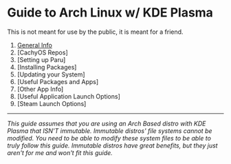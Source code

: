 # Guide to Arch Linux w/ KDE Plasma
This is not meant for use by the public, it is meant for a friend.

1. [General Info](https://github.com/Mato1111/archguide/blob/94ccc85a0206cdc551f1a5f5b8e52e7b0ea1c83d/Docs/General%20Info.md)
2. [CachyOS Repos]
3. [Setting up Paru]
4. [Installing Packages]
5. [Updating your System]
6. [Useful Packages and Apps]
7. [Other App Info]
8. [Useful Application Launch Options]
9. [Steam Launch Options]

--- 

*This guide assumes that you are using an Arch Based distro with KDE Plasma that ISN'T immutable. Immutable distros' file systems cannot be modified. You need to be able to modify these system files to be able to truly follow this guide. Immutable distros have great benefits, but they just aren't for me and won't fit this guide.*
